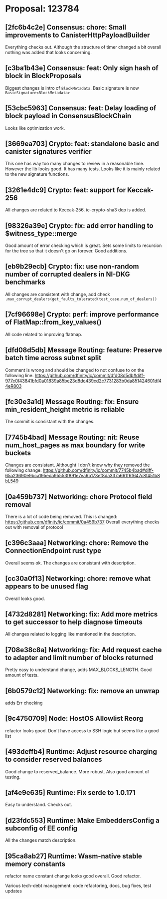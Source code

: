 # Proposal: 123784

## [2fc6b4c2e] Consensus: chore: Small improvements to CanisterHttpPayloadBuilder

Everything checks out. Although the structure of timer changed a bit overall nothing was added that looks concerning.

## [c3ba1b43e] Consensus: feat: Only sign hash of block in BlockProposals

Biggest changes is intro of `BlockMetadata`. Basic signature is now `BasicSignature<BlockMetadata>`

## [53cbc5963] Consensus: feat: Delay loading of block payload in ConsensusBlockChain

Looks like optimization work.

## [3669ea703] Crypto: feat: standalone basic and canister signatures verifier

This one has way too many changes to review in a reasonable time. However the lib looks good. It has many tests. Looks like it is mainly related to the new signature functions.

## [3261e4dc9] Crypto: feat: support for Keccak-256

All changes are related to Keccak-256. ic-crypto-sha3 dep is added.

## [98326a39e] Crypto: fix: add error handling to $witness_type::merge

Good amount of error checking which is great. Sets some limits to recursion for the tree so that it doesn't go on forever. Good additions.

## [eb9b29ecb] Crypto: fix: use non-random number of corrupted dealers in NI-DKG benchmarks

All changes are consistent with change, add check `.max_corrupt_dealers(get_faults_tolerated(test_case.num_of_dealers))`

## [7cf96698e] Crypto: perf: improve performance of FlatMap::from_key_values()

All code related to improving flatmap.

## [dfd08d5db] Message Routing: feature: Preserve batch time across subnet split

Comment is wrong and should be changed to not confuse to on the following line.
https://github.com/dfinity/ic/commit/dfd08d5db#diff-977c0f43841bfd0a01839a85be23d8dc439cd2c7731283b0da851424601df44eR803

## [fc30e3a1d] Message Routing: fix: Ensure min_resident_height metric is reliable

The commit is consistant with the changes.

## [7745b4bad] Message Routing: nit: Reuse num_host_pages as max boundary for write buckets

Changes are consistant. Althought I don't know why they removed the following change: https://github.com/dfinity/ic/commit/7745b4bad#diff-65a23690e9bca195eda95553f891e7ea6b173ef8da337a661f6f647c8f451b8bL549

## [0a459b737] Networking: chore Protocol field removal

There is a lot of code being removed. This is changed: https://github.com/dfinity/ic/commit/0a459b737
Overall everything checks out with removal of protocol

## [c396c3aaa] Networking: chore: Remove the ConnectionEndpoint rust type

Overall seems ok. The changes are consistant with description.

## [cc30a0f13] Networking: chore: remove what appears to be unused flag

Overall looks good.

## [4732d8281] Networking: fix: Add more metrics to get successor to help diagnose timeouts

All changes related to logging like mentioned in the description.

## [708e38c8a] Networking: fix: Add request cache to adapter and limit number of blocks returned

Pretty easy to understand change, adds MAX_BLOCKS_LENGTH. Good amount of tests.

## [6b0579c12] Networking: fix: remove an unwrap

adds Err checking

## [9c4750709] Node: HostOS Allowlist Reorg

refactor looks good. Don't have access to SSH logic but seems like a good list

## [493deffb4] Runtime: Adjust resource charging to consider reserved balances

Good change to reserved_balance. More robust. Also good amount of testing.

## [af4e9e635] Runtime: Fix serde to 1.0.171

Easy to understand. Checks out.

## [d23fdc553] Runtime: Make EmbeddersConfig a subconfig of EE config

All the changes match description.

## [95ca8ab27] Runtime: Wasm-native stable memory constants

refactor name constant change looks good overall. Good refactor.

Various tech-debt management: code refactoring, docs, bug fixes, test updates
